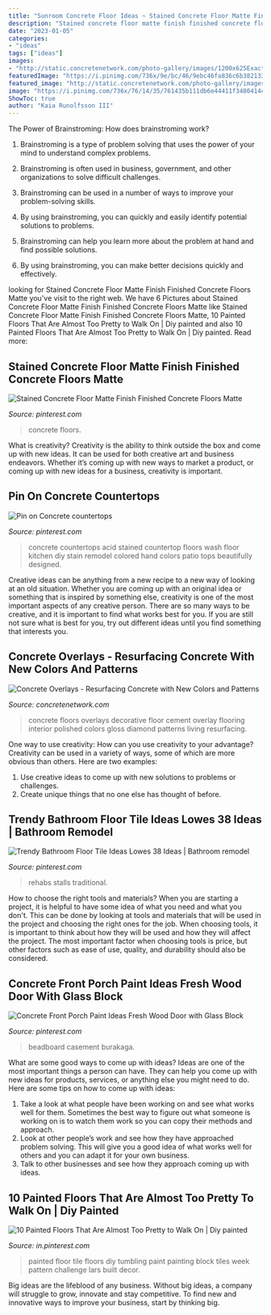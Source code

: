 ```yaml
---
title: "Sunroom Concrete Floor Ideas ~ Stained Concrete Floor Matte Finish Finished Concrete Floors Matte"
description: "Stained concrete floor matte finish finished concrete floors matte"
date: "2023-01-05"
categories:
- "ideas"
tags: ["ideas"]
images:
- "http://static.concretenetwork.com/photo-gallery/images/1200x625Exact_0x58/concrete-floors_1/concrete-floor-living-room-diamond-tan-aci-flooring-inc_56425.jpg"
featuredImage: "https://i.pinimg.com/736x/9e/bc/46/9ebc46fa836c6b3821336b7a585a5926.jpg"
featured_image: "http://static.concretenetwork.com/photo-gallery/images/1200x625Exact_0x58/concrete-floors_1/concrete-floor-living-room-diamond-tan-aci-flooring-inc_56425.jpg"
image: "https://i.pinimg.com/736x/76/14/35/761435b111db6e44411f3480414c5054.jpg"
ShowToc: true
author: "Kaia Runolfsson III"
---
```



The Power of Brainstroming: How does brainstroming work?
1. Brainstroming is a type of problem solving that uses the power of your mind to understand complex problems.
2. Brainstroming is often used in business, government, and other organizations to solve difficult challenges.

3. Brainstroming can be used in a number of ways to improve your problem-solving skills.

4. By using brainstroming, you can quickly and easily identify potential solutions to problems.

5. Brainstroming can help you learn more about the problem at hand and find possible solutions.

6. By using brainstroming, you can make better decisions quickly and effectively.

	

		
looking for Stained Concrete Floor Matte Finish Finished Concrete Floors Matte you've visit to the right web. We have 6 Pictures about Stained Concrete Floor Matte Finish Finished Concrete Floors Matte like Stained Concrete Floor Matte Finish Finished Concrete Floors Matte, 10 Painted Floors That Are Almost Too Pretty to Walk On | Diy painted and also 10 Painted Floors That Are Almost Too Pretty to Walk On | Diy painted. Read more:
		
    
## Stained Concrete Floor Matte Finish Finished Concrete Floors Matte

<img loading=lazy src="https://i.pinimg.com/736x/6c/15/99/6c15995efcf7cade86c09169be507194.jpg" onerror="this.onerror=null;this.src='https://tse2.mm.bing.net/th?id=OIP.3uozAVrcUlcDJn14ZXkDZAHaJ4&amp;pid=15.1';" alt="Stained Concrete Floor Matte Finish Finished Concrete Floors Matte">

_Source: pinterest.com_

>concrete floors. 

	

What is creativity?
Creativity is the ability to think outside the box and come up with new ideas. It can be used for both creative art and business endeavors. Whether it’s coming up with new ways to market a product, or coming up with new ideas for a business, creativity is important.

    
## Pin On Concrete Countertops

<img loading=lazy src="https://i.pinimg.com/736x/1f/97/0f/1f970f5e881c75985eb1820d74f358df--concrete-countertops-concrete-floors.jpg" onerror="this.onerror=null;this.src='https://tse2.mm.bing.net/th?id=OIP.CIu08FEEJl9KZ_U0Z4M55QHaJ3&amp;pid=15.1';" alt="Pin on Concrete countertops">

_Source: pinterest.com_

>concrete countertops acid stained countertop floors wash floor kitchen diy stain remodel colored hand colors patio tops beautifully designed. 

	

Creative ideas can be anything from a new recipe to a new way of looking at an old situation. Whether you are coming up with an original idea or something that is inspired by something else, creativity is one of the most important aspects of any creative person. There are so many ways to be creative, and it is important to find what works best for you. If you are still not sure what is best for you, try out different ideas until you find something that interests you.

    
## Concrete Overlays - Resurfacing Concrete With New Colors And Patterns

<img loading=lazy src="http://static.concretenetwork.com/photo-gallery/images/1200x625Exact_0x58/concrete-floors_1/concrete-floor-living-room-diamond-tan-aci-flooring-inc_56425.jpg" onerror="this.onerror=null;this.src='https://tse3.mm.bing.net/th?id=OIP.qK29S5629-xDatTQ3Nm98wHaD2&amp;pid=15.1';" alt="Concrete Overlays - Resurfacing Concrete with New Colors and Patterns">

_Source: concretenetwork.com_

>concrete floors overlays decorative floor cement overlay flooring interior polished colors gloss diamond patterns living resurfacing. 

	

One way to use creativity: How can you use creativity to your advantage?
Creativity can be used in a variety of ways, some of which are more obvious than others. Here are two examples: 
1. Use creative ideas to come up with new solutions to problems or challenges.
2. Create unique things that no one else has thought of before.

    
## Trendy Bathroom Floor Tile Ideas Lowes 38 Ideas | Bathroom Remodel

<img loading=lazy src="https://i.pinimg.com/736x/6c/49/59/6c4959713c6339a3876f1ce1110508f7.jpg" onerror="this.onerror=null;this.src='https://tse1.mm.bing.net/th?id=OIP.226mb_0BFRif6Jmws5FvzAAAAA&amp;pid=15.1';" alt="Trendy Bathroom Floor Tile Ideas Lowes 38 Ideas | Bathroom remodel">

_Source: pinterest.com_

>rehabs stalls traditional. 

	

How to choose the right tools and materials?
When you are starting a project, it is helpful to have some idea of what you need and what you don't. This can be done by looking at tools and materials that will be used in the project and choosing the right ones for the job. When choosing tools, it is important to think about how they will be used and how they will affect the project. The most important factor when choosing tools is price, but other factors such as ease of use, quality, and durability should also be considered.

    
## Concrete Front Porch Paint Ideas Fresh Wood Door With Glass Block

<img loading=lazy src="https://i.pinimg.com/736x/9e/bc/46/9ebc46fa836c6b3821336b7a585a5926.jpg" onerror="this.onerror=null;this.src='https://tse4.mm.bing.net/th?id=OIP.NVFYLh2GSBTWUcN9iEQhjwHaLJ&amp;pid=15.1';" alt="Concrete Front Porch Paint Ideas Fresh Wood Door with Glass Block">

_Source: pinterest.com_

>beadboard casement burakaga. 

	

What are some good ways to come up with ideas?
Ideas are one of the most important things a person can have. They can help you come up with new ideas for products, services, or anything else you might need to do. Here are some tips on how to come up with ideas: 
1. Take a look at what people have been working on and see what works well for them. Sometimes the best way to figure out what someone is working on is to watch them work so you can copy their methods and approach. 
2. Look at other people’s work and see how they have approached problem solving. This will give you a good idea of what works well for others and you can adapt it for your own business. 
3. Talk to other businesses and see how they approach coming up with ideas.

    
## 10 Painted Floors That Are Almost Too Pretty To Walk On | Diy Painted

<img loading=lazy src="https://i.pinimg.com/736x/76/14/35/761435b111db6e44411f3480414c5054.jpg" onerror="this.onerror=null;this.src='https://tse4.mm.bing.net/th?id=OIP.iyrzRjBelixsgHNaDNmFLAHaLH&amp;pid=15.1';" alt="10 Painted Floors That Are Almost Too Pretty to Walk On | Diy painted">

_Source: in.pinterest.com_

>painted floor tile floors diy tumbling paint painting block tiles week pattern challenge lars built decor. 

	

Big ideas are the lifeblood of any business. Without big ideas, a company will struggle to grow, innovate and stay competitive. To find new and innovative ways to improve your business, start by thinking big.

